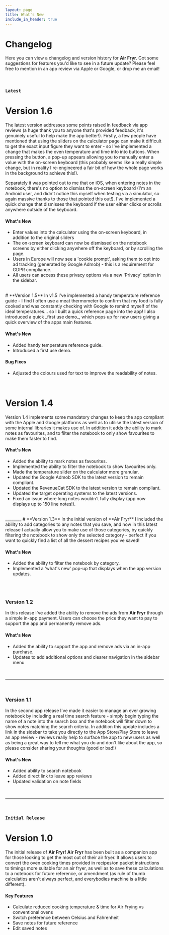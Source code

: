 ```yaml
---
layout: page
title: What's New
include_in_header: true
---
```


# Changelog
Here you can view a changelog and version history for **Air Fryr.**
Got some suggestions for features you'd like to see in a future update? Please feel free to mention in an app review via Apple or Google, or drop me an email!

<br>

### `Latest`
# **Version 1.6**
The latest version addresses some points raised in feedback via app reviews (a huge thank you to anyone that's provided feedback, it's genuinely useful to help make the app better!). Firstly, a few people have mentioned that using the sliders on the calculator page can make it difficult to get the exact input figure they want to enter - so I've implemented a change that makes the oven temperature and time info into buttons. When pressing the button, a pop-up appears allowing you to manually enter a value with the on-screen keyboard (this probably seems like a really simple change, but in reality I re-engineered a fair bit of how the whole page works in the background to achieve this!).

Separately it was pointed out to me that on iOS, when entering notes in the notebook, there's no option to dismiss the on-screen keyboard (I'm an Android user, and didn't notice this myself when testing via a simulator, so again massive thanks to those that pointed this out!).
I've implemented a quick change that dismisses the keyboard if the user either clicks or scrolls anywhere outside of the keyboard.

#### What's New
- Enter values into the calculator using the on-screen keyboard, in addition to the original sliders
- The on-screen keyboard can now be dismissed on the notebook screens by either clicking anywhere off the keyboard, or by scrolling the page.
- Users in Europe will now see a 'cookie prompt', asking them to opt into ad tracking (generated by Google Admob) - this is a requirement for GDPR compliance.
- All users can access these privacy options via a new 'Privacy' option in the sidebar.



<br>
# **Version 1.5**
In v1.5 I've implemented a handy temperature reference guide - I find I often use a meat thermometer to confirm that my food is fully cooked and was constantly checking with Google to remind myself of the ideal temperatures... so I built a quick reference page into the app!
I also introduced a quick _first use demo_, which pops up for new users giving a quick overview of the apps main features.

#### What's New
- Added handy temperature reference guide.
- Introduced a first use demo.

#### Bug Fixes
- Adjusted the colours used for text to improve the readability of notes.

<br>

# **Version 1.4**
Version 1.4 implements some mandatory changes to keep the app compliant with the Apple and Google platforms as well as to utilise the latest version of some internal libraries it makes use of.
In addition it adds the ability to mark notes as favourites, and to filter the notebook to only show favourites to make them faster to find.

#### What's New
- Added the ability to mark notes as favourites.
- Implemented the ability to filter the notebook to show favourites only.
- Made the temperature slider on the calculator more granular.
- Updated the Google Admob SDK to the latest version to remain compliant.
- Updated the RevenueCat SDK to the latest version to remain compliant.
- Updated the target operating systems to the latest versions.
- Fixed an issue where long notes wouldn't fully display (app now displays up to 150 line notes!).

<br>
________
# **Version 1.3**
In the initial version of **Air Fryr** I included the ability to add categories to any notes that you save, and now in this latest release I actually allow you to make use of those categories, by quickly filtering the notebook to show only the selected category - perfect if you want to quickly find a list of all the dessert recipes you've saved!

#### What's New
- Added the ability to filter the notebook by category.
- Implemented a 'what's new' pop-up that displays when the app version updates.

<br>
<br>

### **Version 1.2**
In this release I've added the ability to remove the ads from **Air Fryr** through a simple in-app payment. Users can choose the price they want to pay to support the app and permanently remove ads.

#### What's New
- Added the ability to support the app and remove ads via an in-app purchase.
- Updates to add additional options and clearer navigation in the sidebar menu

<br>

________
<br>

### **Version 1.1**
In the second app release I've made it easier to manage an ever growing notebook by including a real time search feature - simply begin typing the name of a note into the search box and the notebook will filter down to show notes matching the search criteria.
In addition this update includes a link in the sidebar to take you directly to the App Store/Play Store to leave an app review - reviews really help to surface the app to new users as well as being a great way to tell me what you do and don't like about the app, so please consider sharing your thoughts (good or bad!)

#### What's New
- Added ability to search notebook
- Added direct link to leave app reviews
- Updated validation on note fields

<br>

________

<br>

### `Initial Release`
# **Version 1.0**
The initial release of **Air Fryr!**
**Air Fryr** has been built as a companion app for those looking to get the most out of their air fryer. It allows users to convert the oven cooking times provided in recipes/on packet instructions to timings more suitable for an air fryer, as well as to save these calculations to a notebook for future reference, or amendment (as rule of thumb calculatios aren't always perfect, and everybodies machine is a little different).

#### Key Features
- Calculate reduced cooking temperature & time for Air Frying vs conventional ovens
- Switch preference between Celsius and Fahrenheit
- Save notes for future reference
- Edit saved notes

<br>



<br>
